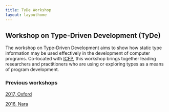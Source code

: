 ```yaml
---
title: TyDe Workshop
layout: layouthome
---
```


## Workshop on Type-Driven Development (TyDe)

The workshop on Type-Driven Development aims to show how static type
information may be used effectively in the development of computer
programs. Co-located with [ICFP](http://icfpconference.org/), this
workshop brings together leading researchers and practitioners who
are using or exploring types as a means of program development.

### Previous workshops

[2017, Oxford](2017)

[2016, Nara](2016)
